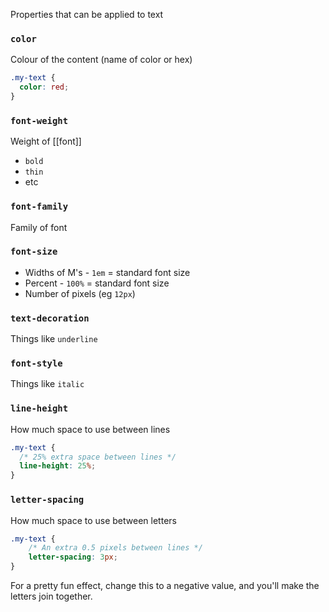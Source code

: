 Properties that can be applied to text

### `color`
Colour of the content (name of color or hex)
```css
.my-text {
  color: red;
}
```

### `font-weight`
Weight of [[font]]
- `bold`
- `thin`
- etc

### `font-family`
Family of font

### `font-size`
- Widths of M's - `1em` = standard font size
- Percent - `100%` = standard font size
- Number of pixels (eg `12px`)

### `text-decoration`
Things like `underline`

### `font-style`
Things like `italic`

### `line-height`
How much space to use between lines
```css
.my-text {
  /* 25% extra space between lines */
  line-height: 25%;
}
```

### `letter-spacing`
How much space to use between letters
```css
.my-text {
	/* An extra 0.5 pixels between lines */
	letter-spacing: 3px;
}
```
For a pretty fun effect, change this to a negative value, and you'll make the letters join together.